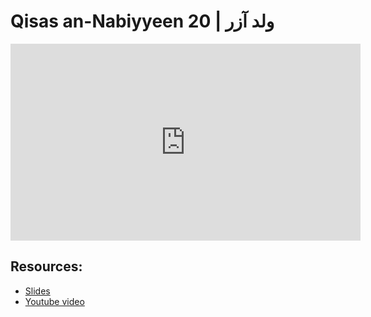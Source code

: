 # Qisas an-Nabiyyeen 20 | ولد آزر

<iframe width="560" height="315" src="https://www.youtube-nocookie.com/embed/7TiWYpRsTD8?start=0" frameborder="0" allow="accelerometer; autoplay; encrypted-media; gyroscope; picture-in-picture" allowfullscreen="allowfullscreen"></iframe><BR>



## Resources:
- [Slides](https://github.com/arshare/resources_balagha_pdfs)
- [Youtube video](7TiWYpRsTD8)
